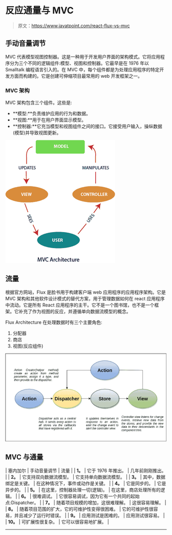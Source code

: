 # 反应通量与 MVC

> 原文：<https://www.javatpoint.com/react-flux-vs-mvc>

## 手动音量调节

MVC 代表模型视图控制器。这是一种用于开发用户界面的架构模式。它将应用程序分为三个不同的逻辑组件:模型、视图和控制器。它最早是在 1976 年以 Smalltalk 编程语言引入的。在 MVC 中，每个组件都是为处理应用程序的特定开发方面而构建的。它是创建可伸缩项目最常用的 web 开发框架之一。

### MVC 架构

MVC 架构包含三个组件。这些是:

*   **模型:**负责维护应用的行为和数据。
*   **视图:**用于在用户界面显示模型。
*   **控制器:**它充当模型和视图组件之间的接口。它接受用户输入，操纵数据(模型)并导致视图更新。

![React Flux Vs. MVC](img/bd0a79999cb7e3a9b378413dc1e177e0.png)

## 流量

根据官方网站，Flux 是脸书用于构建客户端 web 应用程序的应用程序架构。它是 MVC 架构和其他软件设计模式的替代方案，用于管理数据如何在 react 应用程序中流动。它是所有 React 应用程序的主干。它不是一个图书馆，也不是一个框架。它补充了作为视图的反应，并遵循单向数据流模型的概念。

Flux Architecture 在处理数据时有三个主要角色:

1.  分配器
2.  商店
3.  视图(反应组件)

![React Flux Vs. MVC](img/a8541f9a7daef3942c61512114cd91e2.png)

## MVC 与通量

| 塞内加尔 | 手动音量调节 | 流量 |
| **1。** | 它于 1976 年推出。 | 几年前刚刚推出。 |
| **2。** | 它支持双向数据流模型。 | 它支持单向数据流模型。 |
| **3。** | 其中，数据绑定是关键。 | 在这种情况下，事件或动作是关键。 |
| **4。** | 它是同步的。 | 它是异步的。 |
| **5。** | 在这里，控制器处理一切(逻辑)。 | 在这里，商店处理所有的逻辑。 |
| **6。** | 很难调试。 | 它很容易调试，因为它有一个共同的起始点:Dispatcher。 |
| **7。** | 随着项目规模的增加，这很难理解。 | 这很容易理解。 |
| **8。** | 随着项目范围的扩大，它的可维护性变得很困难。 | 它的可维护性很容易，并且减少了运行时错误。 |
| **9。** | 应用测试是困难的。 | 应用测试很容易。 |
| **10。** | 可扩展性很复杂。 | 它可以很容易地扩展。 |

* * *
